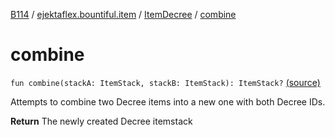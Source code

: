 [B114](../../index.md) / [ejektaflex.bountiful.item](../index.md) / [ItemDecree](index.md) / [combine](./combine.md)

# combine

`fun combine(stackA: ItemStack, stackB: ItemStack): ItemStack?` [(source)](https://github.com/ejektaflex/Bountiful/tree/develop/src/main/kotlin/ejektaflex/bountiful/item/ItemDecree.kt#L134)

Attempts to combine two Decree items into a new one with both Decree IDs.

**Return**
The newly created Decree itemstack

